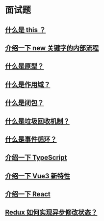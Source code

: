 # 面试题

## [什么是 this ？](/note/front-end/javascript/#this)

## [介绍一下 new 关键字的内部流程](/note/front-end/javascript/#new-关键字的内部流程)

## [什么是原型？](/note/front-end/javascript/#原型)

## [什么是作用域？](/note/front-end/javascript/#作用域)

## [什么是闭包？](/note/front-end/javascript/#闭包)

## [什么是垃圾回收机制？](/note/front-end/javascript/#垃圾回收机制)

## [什么是事件循环？](/note/front-end/javascript/#事件循环)

## [介绍一下 TypeScript](/note/front-end/typescript)

## [介绍一下 Vue3 新特性](/note/front-end/vue/#vue3-新特性)

## [介绍一下 React](/note/front-end/react/)

## [Redux 如何实现异步修改状态？](/note/front-end/react/redux#异步修改状态)
